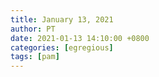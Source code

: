 ```yaml
---
title: January 13, 2021
author: PT
date: 2021-01-13 14:10:00 +0800
categories: [egregious]
tags: [pam]
---
```


